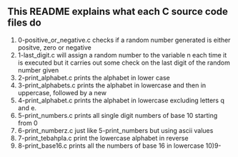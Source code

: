 ## This README explains what each C source code files do
1) 0-positive_or_negative.c checks if a random number generated is either positve, zero or negative
2) 1-last_digit.c will assign a random number to the variable n each time it is executed but it carries out some check on the last digit of the random number given
3) 2-print_alphabet.c prints the alphabet in lower case
4) 3-print_alphabets.c prints the alphabet in lowercase and then in uppercase, followed by a new
5) 4-print_alphabet.c prints the alphabet in lowercase excluding letters q and e.
6) 5-print_numbers.c prints all single digit numbers of base 10 starting from 0
7) 6-print_numberz.c just like 5-print_numbers but using ascii values
8) 7-print_tebahpla.c print the lowercase alphabet in reverse
9) 8-print_base16.c prints all the numbers of base 16 in lowercase
10)9-
